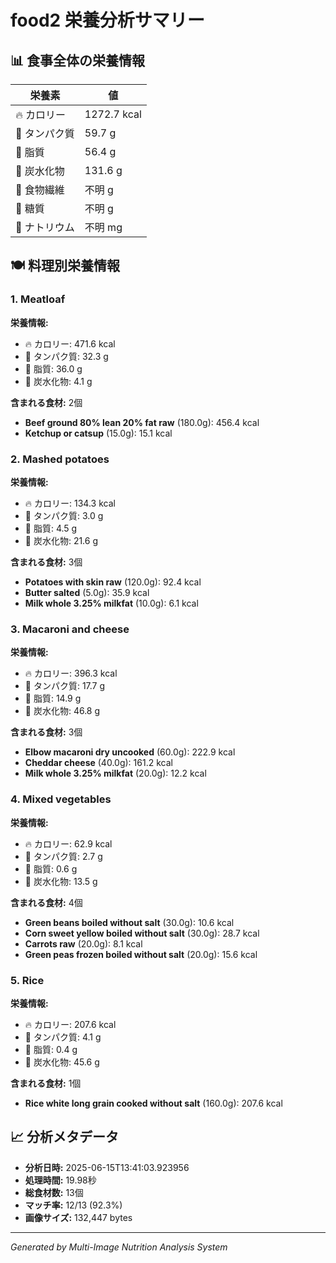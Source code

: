 # food2 栄養分析サマリー

## 📊 食事全体の栄養情報

| 栄養素 | 値 |
|--------|-----|
| 🔥 カロリー | 1272.7 kcal |
| 🥩 タンパク質 | 59.7 g |
| 🧈 脂質 | 56.4 g |
| 🍞 炭水化物 | 131.6 g |
| 🌾 食物繊維 | 不明 g |
| 🍯 糖質 | 不明 g |
| 🧂 ナトリウム | 不明 mg |

## 🍽️ 料理別栄養情報

### 1. Meatloaf

**栄養情報:**
- 🔥 カロリー: 471.6 kcal
- 🥩 タンパク質: 32.3 g
- 🧈 脂質: 36.0 g
- 🍞 炭水化物: 4.1 g

**含まれる食材:** 2個

- **Beef ground 80% lean 20% fat raw** (180.0g): 456.4 kcal
- **Ketchup or catsup** (15.0g): 15.1 kcal

### 2. Mashed potatoes

**栄養情報:**
- 🔥 カロリー: 134.3 kcal
- 🥩 タンパク質: 3.0 g
- 🧈 脂質: 4.5 g
- 🍞 炭水化物: 21.6 g

**含まれる食材:** 3個

- **Potatoes with skin raw** (120.0g): 92.4 kcal
- **Butter salted** (5.0g): 35.9 kcal
- **Milk whole 3.25% milkfat** (10.0g): 6.1 kcal

### 3. Macaroni and cheese

**栄養情報:**
- 🔥 カロリー: 396.3 kcal
- 🥩 タンパク質: 17.7 g
- 🧈 脂質: 14.9 g
- 🍞 炭水化物: 46.8 g

**含まれる食材:** 3個

- **Elbow macaroni dry uncooked** (60.0g): 222.9 kcal
- **Cheddar cheese** (40.0g): 161.2 kcal
- **Milk whole 3.25% milkfat** (20.0g): 12.2 kcal

### 4. Mixed vegetables

**栄養情報:**
- 🔥 カロリー: 62.9 kcal
- 🥩 タンパク質: 2.7 g
- 🧈 脂質: 0.6 g
- 🍞 炭水化物: 13.5 g

**含まれる食材:** 4個

- **Green beans boiled without salt** (30.0g): 10.6 kcal
- **Corn sweet yellow boiled without salt** (30.0g): 28.7 kcal
- **Carrots raw** (20.0g): 8.1 kcal
- **Green peas frozen boiled without salt** (20.0g): 15.6 kcal

### 5. Rice

**栄養情報:**
- 🔥 カロリー: 207.6 kcal
- 🥩 タンパク質: 4.1 g
- 🧈 脂質: 0.4 g
- 🍞 炭水化物: 45.6 g

**含まれる食材:** 1個

- **Rice white long grain cooked without salt** (160.0g): 207.6 kcal

## 📈 分析メタデータ

- **分析日時:** 2025-06-15T13:41:03.923956
- **処理時間:** 19.98秒
- **総食材数:** 13個
- **マッチ率:** 12/13 (92.3%)
- **画像サイズ:** 132,447 bytes

---
*Generated by Multi-Image Nutrition Analysis System*

